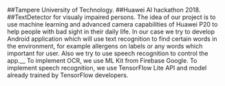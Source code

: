 ##Tampere University of Technology.
##Huawei AI hackathon 2018.
##TextDetector for visualy impaired persons.
The idea of our project is to use machine learning and advanced camera capabilities of Huawei P20 to help people with bad sight in their daily life. In our case we try to develop Android application which will use text recognition to find certain words in the environment, for example allergens on labels or any words which important for user. Also we try to use speech recognition to control the app.__
To implement OCR, we use ML Kit from Firebase Google. To implement speech recognition, we use TensorFlow Lite API and model already trained by TensorFlow developers.
